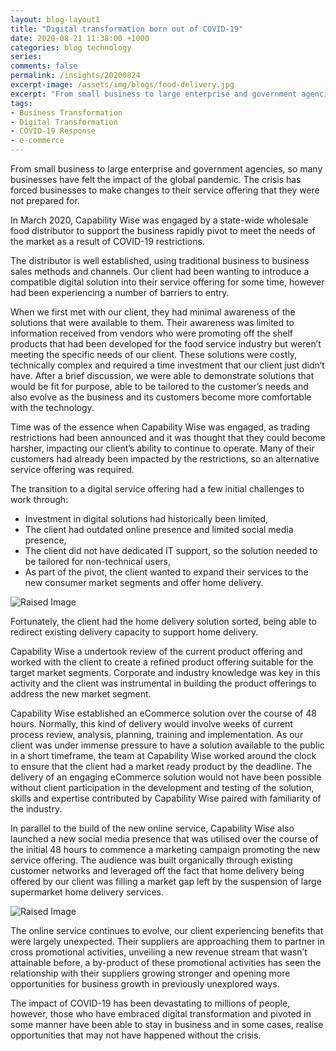 ```yaml
---
layout: blog-layout1
title: "Digital transformation born out of COVID-19"
date: 2020-08-21 11:38:00 +1000
categories: blog technology
series:
comments: false
permalink: /insights/20200824
excerpt-image: /assets/img/blogs/food-delivery.jpg
excerpt: "From small business to large enterprise and government agencies, so many businesses have felt the impact of the global pandemic. The crisis has forced businesses to make changes to their service offering..."
tags: 
- Business Transformation
- Digital Transformation
- COVID-19 Response
- e-commerce
---
```


From small business to large enterprise and government agencies, so many businesses have felt the impact of the global pandemic. The crisis has forced businesses to make changes to their service offering that they were not prepared for.

In March 2020, Capability Wise was engaged by a state-wide wholesale food distributor to support the business rapidly pivot to meet the needs of the market as a result of COVID-19 restrictions.

The distributor is well established, using traditional business to business sales methods and channels. Our client had been wanting to introduce a compatible digital solution into their service offering for some time, however had been experiencing a number of barriers to entry.

When we first met with our client, they had minimal awareness of the solutions that were available to them. Their awareness was limited to information received from vendors who were promoting off the shelf products that had been developed for the food service industry but weren’t meeting the specific needs of our client. These solutions were costly, technically complex and required a time investment that our client just didn’t have. After a brief discussion, we were able to demonstrate solutions that would be fit for purpose, able to be tailored to the customer’s needs and also evolve as the business and its customers become more comfortable with the technology.

Time was of the essence when Capability Wise was engaged, as trading restrictions had been announced and it was thought that they could become harsher, impacting our client’s ability to continue to operate. Many of their customers had already been impacted by the restrictions, so an alternative service offering was required.

The transition to a digital service offering had a few initial challenges to work through:

- Investment in digital solutions had historically been limited,
- The client had outdated online presence and limited social media presence,
- The client did not have dedicated IT support, so the solution needed to be tailored for non-technical users,
- As part of the pivot, the client wanted to expand their services to the new consumer market segments and offer home delivery.

<img class="img-rounded img-responsive img-raised mb-5" alt="Raised Image" src="../assets/img/blogs/business-change.jpg">

Fortunately, the client had the home delivery solution sorted, being able to redirect existing delivery capacity to support home delivery.
 
Capability Wise a undertook review of the current product offering and worked with the client to create a refined product offering suitable for the target market segments. Corporate and industry knowledge was key in this activity and the client was instrumental in building the product offerings to address the new market segment. 

Capability Wise established an eCommerce solution over the course of 48 hours. Normally, this kind of delivery would involve weeks of current process review, analysis, planning, training and implementation. As our client was under immense pressure to have a solution available to the public in a short timeframe, the team at Capability Wise worked around the clock to ensure that the client had a market ready product by the deadline. The delivery of an engaging eCommerce solution would not have been possible without client participation in the development and testing of the solution, skills and expertise contributed by Capability Wise paired with familiarity of the industry. 

In parallel to the build of the new online service, Capability Wise also launched a new social media presence that was utilised over the course of the initial 48 hours to commence a marketing campaign promoting the new service offering. The audience was built organically through existing customer networks and leveraged off the fact that home delivery being offered by our client was filling a market gap left by the suspension of large supermarket home delivery services. 

<img class="img-rounded img-responsive img-raised mb-5" alt="Raised Image" src="../assets/img/blogs/supermarket.jpg">

The online service continues to evolve, our client experiencing benefits that were largely unexpected. Their suppliers are approaching them to partner in cross promotional activities,  unveiling a new revenue stream that wasn’t attainable before, a by-product of these promotional activities has seen the relationship with their suppliers growing stronger and opening more opportunities for business growth in previously unexplored ways. 

The impact of COVID-19 has been devastating to millions of people, however, those who have embraced digital transformation and pivoted in some manner have been able to stay in business and in some cases, realise opportunities that may not have happened without the crisis.
